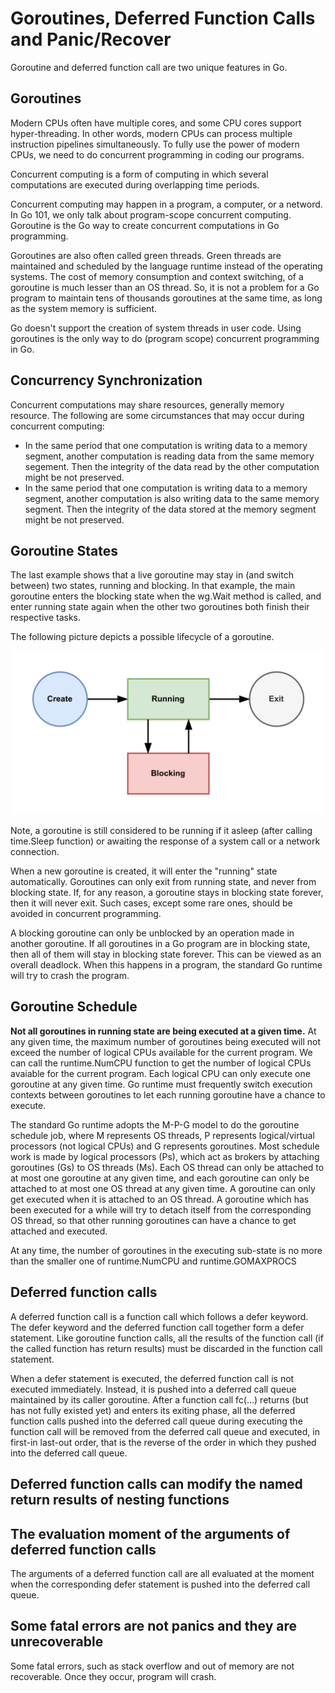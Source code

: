 # Goroutines, Deferred Function Calls and Panic/Recover

Goroutine and deferred function call are two unique features in Go.

## Goroutines

Modern CPUs often have multiple cores, and some CPU cores support hyper-threading. In other words, modern CPUs can process multiple instruction pipelines simultaneously. To fully use the power of modern CPUs, we need to do concurrent programming in coding our programs.

Concurrent computing is a form of computing in which several computations are executed during overlapping time periods.

Concurrent computing may happen in a program, a computer, or a netword. In Go 101, we only talk about program-scope concurrent computing. Goroutine is the Go way to create concurrent computations in Go programming.

Goroutines are also often called green threads. Green threads are maintained and scheduled by the language runtime instead of the operating systems. The cost of memory consumption and context switching, of a goroutine is much lesser than an OS thread. So, it is not a problem for a Go program to maintain tens of thousands goroutines at the same time, as long as the system memory is sufficient.

Go doesn't support the creation of system threads in user code. Using goroutines is the only way to do (program scope) concurrent programming in Go.

## Concurrency Synchronization

Concurrent computations may share resources, generally memory resource. The following are some circumstances that may occur during concurrent computing:

- In the same period that one computation is writing data to a memory segment, another computation is reading data from the same memory segement. Then the integrity of the data read by the other computation might be not preserved.
- In the same period that one computation is writing data to a memory segment, another computation is also writing data to the same memory segment. Then the integrity of the data stored at the memory segment might be not preserved.

## Goroutine States

The last example shows that a live goroutine may stay in (and switch between) two states, running and blocking. In that example, the main goroutine enters the blocking state when the wg.Wait method is called, and enter running state again when the other two goroutines both finish their respective tasks.

The following picture depicts a possible lifecycle of a goroutine.

<p align="center">
    <img src="../assets/goroutine_life_cycle.png" width=500/>
</p>

Note, a goroutine is still considered to be running if it asleep (after calling time.Sleep function) or awaiting the response of a system call or a network connection. 

When a new goroutine is created, it will enter the "running" state automatically. Goroutines can only exit from running state, and never from blocking state. If, for any reason, a goroutine stays in blocking state forever, then it will never exit. Such cases, except some rare ones, should be avoided in concurrent programming.

A blocking goroutine can only be unblocked by an operation made in another goroutine. If all goroutines in a Go program are in blocking state, then all of them will stay in blocking state forever. This can be viewed as an overall deadlock. When this happens in a program, the standard Go runtime will try to crash the program.

## Goroutine Schedule

**Not all goroutines in running state are being executed at a given time.** At any given time, the maximum number of goroutines being executed will not exceed the number of logical CPUs available for the current program. We can call the runtime.NumCPU function to get the number of logical CPUs avaiable for the current program. Each logical CPU can only execute one goroutine at any given time. Go runtime must frequently switch execution contexts between goroutines to let each running goroutine have a chance to execute.

The standard Go runtime adopts the M-P-G model to do the goroutine schedule job, where M represents OS threads, P represents logical/virtual processors (not logical CPUs) and G represents goroutines. Most schedule work is made by logical processors (Ps), which act as brokers by attaching goroutines (Gs) to OS threads (Ms). Each OS thread can only be attached to at most one goroutine at any given time, and each goroutine can only be attached to at most one OS thread at any given time. A goroutine can only get executed when it is attached to an OS thread. A goroutine which has been executed for a while will try to detach itself from the corresponding OS thread, so that other running goroutines can have a chance to get attached and executed.

At any time, the number of goroutines in the executing sub-state is no more than the smaller one of runtime.NumCPU and runtime.GOMAXPROCS

## Deferred function calls

A deferred function call is a function call which follows a defer keyword. The defer keyword and the deferred function call together form a defer statement. Like goroutine function calls, all the results of the function call (if the called function has return results) must be discarded in the function call statement.

When a defer statement is executed, the deferred function call is not executed immediately. Instead, it is pushed into a deferred call queue maintained by its caller goroutine. After a function call fc(...) returns (but has not fully existed yet) and enters its exiting phase, all the deferred function calls pushed into the deferred call queue during executing the function call will be removed from the deferred call queue and executed, in first-in last-out order, that is the reverse of the order in which they pushed into the deferred call queue.

## Deferred function calls can modify the named return results of nesting functions

## The evaluation moment of the arguments of deferred function calls

The arguments of a deferred function call are all evaluated at the moment when the corresponding defer statement is pushed into the deferred call queue.

## Some fatal errors are not panics and they are unrecoverable

Some fatal errors, such as stack overflow and out of memory are not recoverable. Once they occur, program will crash.